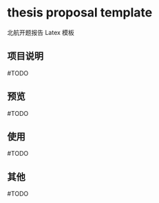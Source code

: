 # thesis proposal template

北航开题报告 Latex 模板

## 项目说明

#TODO

## 预览

#TODO

## 使用

#TODO

## 其他

#TODO

